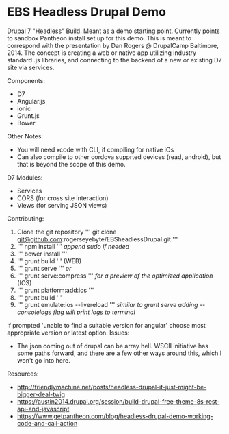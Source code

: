 EBS Headless Drupal Demo
========

Drupal 7 "Headless" Build. Meant as a demo starting point. Currently points to sandbox Pantheon install set up for this demo. This is meant to correspond with the presentation by Dan Rogers @ DrupalCamp Baltimore, 2014. The concept is creating a web or native app utilizing industry standard .js libraries, and connecting to the backend of a new or existing D7 site via services.

Components:
- D7
- Angular.js
- ionic
- Grunt.js
- Bower

Other Notes:
- You will need xcode with CLI, if compiling for native iOs
- Can also compile to other cordova supprted devices (read, android), but that is beyond the scope of this demo.

D7 Modules:
- Services
- CORS (for cross site interaction)
- Views (for serving JSON views)

Contributing: 

1. Clone the git repository 
''' 
git clone git@github.com:rogerseyebyte/EBSheadlessDrupal.git
'''
2. ''' npm install ''' *append sudo if needed*
3. ''' bower install '''
4. ''' grunt build ''' (WEB)
5. ''' grunt serve ''' *or*
6. ''' grunt serve:compress ''' *for a preview of the optimized application*
(IOS)
7. ''' grunt platform:add:ios ''' 
8. ''' grunt build '''
9. ''' grunt emulate:ios --livereload ''' *similar to grunt serve adding --consolelogs flag will print logs to terminal*

if prompted 'unable to find a suitable version for angular'
choose most appropriate version or latest option.
Issues:
- The json coming out of drupal can be array hell. WSCII initiative has some paths forward, and there are a few other ways around this, which I won't go into here.

Resources:
- http://friendlymachine.net/posts/headless-drupal-it-just-might-be-bigger-deal-twig
- https://austin2014.drupal.org/session/build-drupal-free-theme-8s-rest-api-and-javascript
- https://www.getpantheon.com/blog/headless-drupal-demo-working-code-and-call-action
